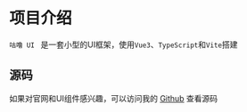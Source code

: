 # 项目介绍

```咕噜 UI ``` 是一套小型的UI框架，使用```Vue3```、```TypeScript```和```Vite```搭建

## 源码
如果对官网和UI组件感兴趣，可以访问我的 [Github](https://github.com/Accelerator97/vue3-ui) 查看源码